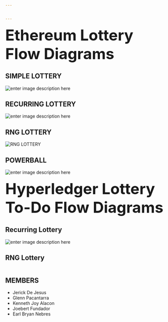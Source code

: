 ```yaml
---


---
```


<p><font size="100px"><b>Ethereum Lottery Flow Diagrams</b></font></p>
<h2 id="simple-lottery">SIMPLE LOTTERY</h2>
<p><img src="https://i.ibb.co/khTPXbQ/Ethereum-5.jpg" alt="enter image description here"></p>
<h2 id="recurring-lottery">RECURRING LOTTERY</h2>
<p><img src="https://i.ibb.co/tPJWz2c/Ethereum-3.png" alt="enter image description here"></p>
<h2 id="rng-lottery">RNG LOTTERY</h2>
<p><img src="https://i.ibb.co/WHH7nB2/Ethereum-3-1-2.jpg" alt="RNG LOTTERY"></p>
<h2 id="powerball">POWERBALL</h2>
<p><img src="https://i.ibb.co/h8H1rrT/Powerball.jpg" alt="enter image description here"></p>
<p><font size="100px"><b>Hyperledger Lottery To-Do Flow Diagrams</b></font></p>
<h2 id="recurring-lottery-1">Recurring Lottery</h2>
<p><img src="https://i.ibb.co/ys5QNDv/Recurring-1.jpg" alt="enter image description here"></p>
<h2 id="rng-lottery-1">RNG Lottery</h2>
<p><img src="https://i.ibb.co/W2mWPqJ/Hyperledger-RNG.jpg" alt=""></p>
<h2 id="members">MEMBERS</h2>
<ul>
<li>Jerick De Jesus</li>
<li>Glenn Pacantarra</li>
<li>Kenneth Joy Alacon</li>
<li>Joebert Fundador</li>
<li>Earl Bryan Nebres</li>
</ul>

